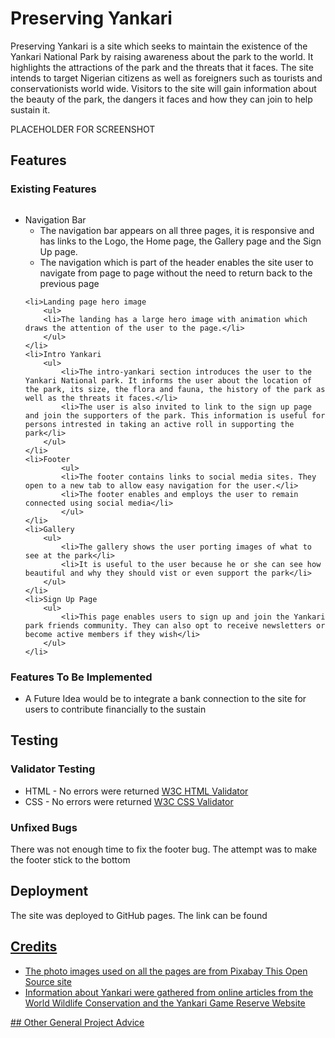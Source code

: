 # Preserving Yankari

Preserving Yankari is a site which seeks to maintain the existence of the Yankari National Park by raising awareness about the park to the world. It highlights the attractions of the park and the threats that it faces. The site intends to target Nigerian citizens as well as foreigners such as tourists and conservationists world wide. Visitors to the site will gain information about the beauty of the park, the dangers it faces and how they can join to help sustain it.

PLACEHOLDER FOR SCREENSHOT

## Features
### Existing Features
  <img scr="/assets/images/screenshots/navigationbar.png">
<ul>
    <li>Navigation Bar
        <ul>
            <li>The navigation bar appears on all three pages, it is responsive and has links to the Logo, the Home page, the Gallery page and the Sign Up page.</li>
            <li>The navigation which is part of the header enables the site user to navigate from page to page without the need to return back to the previous page</li>
        </ul>
    </li>
   
    <li>Landing page hero image
        <ul>
        <li>The landing has a large hero image with animation which draws the attention of the user to the page.</li>
        </ul>
    </li>
    <li>Intro Yankari
        <ul>
            <li>The intro-yankari section introduces the user to the Yankari National park. It informs the user about the location of the park, its size, the flora and fauna, the history of the park as well as the threats it faces.</li>
            <li>The user is also invited to link to the sign up page and join the supporters of the park. This information is useful for persons intrested in taking an active roll in supporting the park</li>
        </ul>
    </li>
    <li>Footer
            <ul>
            <li>The footer contains links to social media sites. They open to a new tab to allow easy navigation for the user.</li>
            <li>The footer enables and employs the user to remain connected using social media</li>
            </ul>
    </li>
    <li>Gallery
        <ul>
            <li>The gallery shows the user porting images of what to see at the park</li>
            <li>It is useful to the user because he or she can see how beautiful and why they should vist or even support the park</li>
        </ul>
    </li>
    <li>Sign Up Page
        <ul>
            <li>This page enables users to sign up and join the Yankari park friends community. They can also opt to receive newsletters or become active members if they wish</li>
        </ul>
    </li>
</ul>

### Features To Be Implemented
   - A Future Idea would be to integrate a bank connection to the site for users to contribute financially to the sustain

## Testing
### Validator Testing
<ul>
    <li>HTML - No errors were returned <a href="https://validator.w3.org/" target="_blank">W3C HTML Validator</a></li>
    <li>CSS - No errors were returned <a href="https://jigsaw.w3.org/css-validator/" target="_blank">W3C CSS Validator</a></li> 
</ul>

### Unfixed Bugs
There was not enough time to fix the footer bug. The attempt was to make the footer stick to the bottom
## Deployment
The site was deployed to GitHub pages.
The link can be found <a href="https://peterudu.github.io/preserving-yankari/" target="_blank">
## Credits
<ul>
    <li>The photo images used on all the pages are from Pixabay This Open Source site</li>
    <li>Information about Yankari were gathered from online articles from the World Wildlife Conservation and the Yankari Game Reserve Website</li>
  
</ul>
## Other General Project Advice